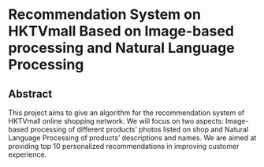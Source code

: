 # Recommendation System on HKTVmall Based on Image-based processing and Natural Language Processing 
## Abstract
This project aims to give an algorithm for the recommendation system of HKTVmall online shopping network.
We will focus on two aspects: Image-based processing of different products’ photos listed on shop and Natural Language
Processing of products’ descriptions and names. We are aimed at providing top 10 personalized recommendations in
improving customer experience.
